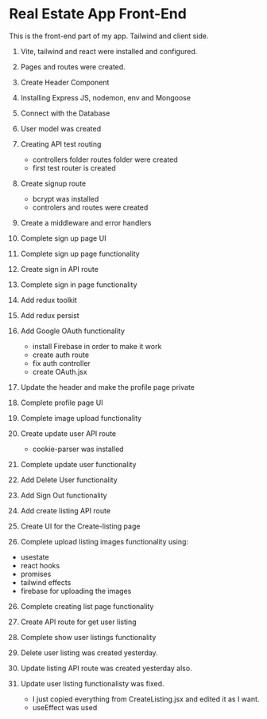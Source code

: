 # Real Estate App Front-End

This is the front-end part of my app. Tailwind and client side.

1. Vite, tailwind and react were installed and configured.
2. Pages and routes were created.
3. Create Header Component
4. Installing Express JS, nodemon, env and Mongoose
5. Connect with the Database
6. User model was created
7. Creating API test routing 
    - controllers folder routes folder were created
    - first test router is created
8. Create signup route
    - bcrypt was installed
    - controlers and routes were created
9. Create a middleware and error handlers
10. Complete sign up page UI
11. Complete sign up page functionality
11. Create sign in API route
12. Complete sign in page functionality
13. Add redux toolkit
14. Add redux persist
15. Add Google OAuth functionality
    - install Firebase in order to make it work
    - create auth route
    - fix auth controller
    - create OAuth.jsx
16. Update the header and make the profile page private
17. Complete profile page UI
18. Complete image upload functionality
19. Create update user API route
    - cookie-parser was installed

20. Complete update user functionality
21. Add Delete User functionality
22. Add Sign Out functionality
23. Add create listing API route
24. Create UI for the Create-listing page
25. Complete upload listing images functionality
 using:
 - usestate
 - react hooks
 - promises
 - tailwind effects
 - firebase for uploading the images

26. Complete creating list page functionality 

27. Create API route for get user listing
28. Complete show user listings functionality
29. Delete user listing was created yesterday.
30. Update listing API route was created yesterday also.
31. Update user listing functionalisty was fixed.
    - I just copied everything from CreateListing.jsx and edited it as I want.
    - useEffect was used 




